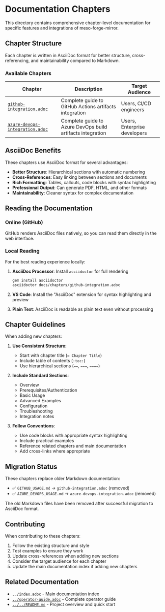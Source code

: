 # Documentation Chapters

This directory contains comprehensive chapter-level documentation for specific features and integrations of meso-forge-mirror.

## Chapter Structure

Each chapter is written in AsciiDoc format for better structure, cross-referencing, and maintainability compared to Markdown.

### Available Chapters

| Chapter | Description | Target Audience |
|---------|-------------|-----------------|
| [`github-integration.adoc`](github-integration.adoc) | Complete guide to GitHub Actions artifacts integration | Users, CI/CD engineers |
| [`azure-devops-integration.adoc`](azure-devops-integration.adoc) | Complete guide to Azure DevOps build artifacts integration | Users, Enterprise developers |

## AsciiDoc Benefits

These chapters use AsciiDoc format for several advantages:

- **Better Structure**: Hierarchical sections with automatic numbering
- **Cross-References**: Easy linking between sections and documents
- **Rich Formatting**: Tables, callouts, code blocks with syntax highlighting
- **Professional Output**: Can generate PDF, HTML, and other formats
- **Maintainability**: Cleaner syntax for complex documentation

## Reading the Documentation

### Online (GitHub)
GitHub renders AsciiDoc files natively, so you can read them directly in the web interface.

### Local Reading
For the best reading experience locally:

1. **AsciiDoc Processor**: Install `asciidoctor` for full rendering
   ```bash
   gem install asciidoctor
   asciidoctor docs/chapters/github-integration.adoc
   ```

2. **VS Code**: Install the "AsciiDoc" extension for syntax highlighting and preview

3. **Plain Text**: AsciiDoc is readable as plain text even without processing

## Chapter Guidelines

When adding new chapters:

1. **Use Consistent Structure**:
   - Start with chapter title (`= Chapter Title`)
   - Include table of contents (`:toc:`)
   - Use hierarchical sections (`==`, `===`, `====`)

2. **Include Standard Sections**:
   - Overview
   - Prerequisites/Authentication
   - Basic Usage
   - Advanced Examples
   - Configuration
   - Troubleshooting
   - Integration notes

3. **Follow Conventions**:
   - Use code blocks with appropriate syntax highlighting
   - Include practical examples
   - Reference related chapters and main documentation
   - Add cross-links where appropriate

## Migration Status

These chapters replace older Markdown documentation:

- ✅ `GITHUB_USAGE.md` → `github-integration.adoc` (removed)
- ✅ `AZURE_DEVOPS_USAGE.md` → `azure-devops-integration.adoc` (removed)

The old Markdown files have been removed after successful migration to AsciiDoc format.

## Contributing

When contributing to these chapters:

1. Follow the existing structure and style
2. Test examples to ensure they work
3. Update cross-references when adding new sections
4. Consider the target audience for each chapter
5. Update the main documentation index if adding new chapters

## Related Documentation

- [`../index.adoc`](../index.adoc) - Main documentation index
- [`../operator-guide.adoc`](../operator-guide.adoc) - Complete operator guide
- [`../../README.md`](../../README.md) - Project overview and quick start
